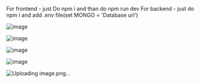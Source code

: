 For frontend  - just Do  npm i and than  do  npm run dev
For backend  - just do  npm i and add  .env file(set  MONGO  = 'Database url') 

![image](https://github.com/user-attachments/assets/96d8c32b-5276-4092-ae74-e74402f6080f)

![image](https://github.com/user-attachments/assets/730d2c7f-863d-4919-86d9-0f986f0fe23c)

![image](https://github.com/user-attachments/assets/41756a5a-d28a-40f4-822e-ff6c64ae0154)

![image](https://github.com/user-attachments/assets/ba831e26-a971-41f5-9624-f6fb4314fc71)

![Uploading image.png…]()





